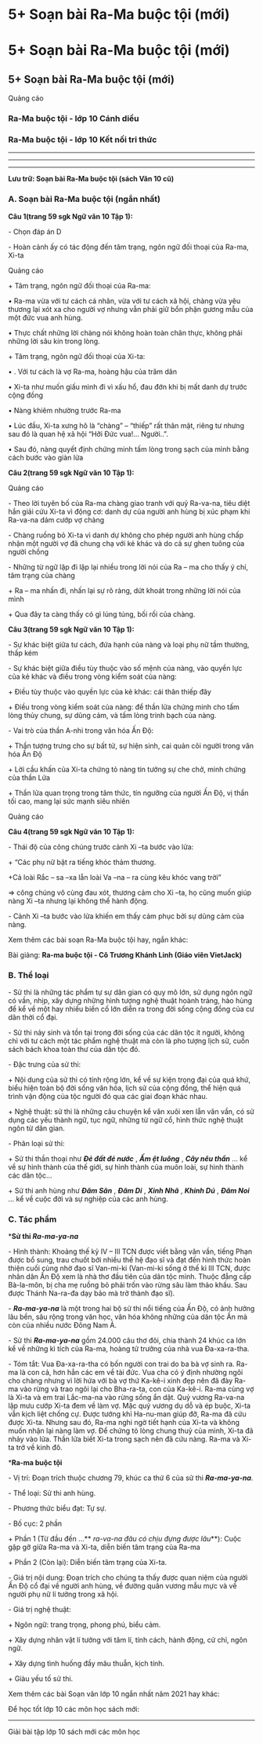 # 5+ Soạn bài Ra-Ma buộc tội (mới)

# 5+ Soạn bài Ra-Ma buộc tội (mới)

## 5+ Soạn bài Ra-Ma buộc tội (mới)

Quảng cáo

### Ra-Ma buộc tội - lớp 10 Cánh diều

### Ra-Ma buộc tội - lớp 10 Kết nối tri thức

* * *

* * *

* * *

**Lưu trữ: Soạn bài Ra-Ma buộc tội (sách Văn 10 cũ)**

### **A. Soạn bài Ra-Ma buộc tội (ngắn nhất)**

**Câu 1(trang 59 sgk Ngữ văn 10 Tập 1):**

\- Chọn đáp án D 

\- Hoàn cảnh ấy có tác động đến tâm trạng, ngôn ngữ đối thoại của Ra-ma, Xi-ta 

Quảng cáo

\+ Tâm trạng, ngôn ngữ đối thoại của Ra-ma: 

• Ra-ma vừa với tư cách cá nhân, vừa với tư cách xã hội, chàng vừa yêu thương lại xót xa cho người vợ nhưng vẫn phải giữ bổn phận gương mẫu của một đức vua anh hùng. 

• Thực chất những lời chàng nói không hoàn toàn chân thực, không phải những lời sâu kín trong lòng. 

\+ Tâm trạng, ngôn ngữ đối thoại của Xi-ta: 

• . Với tư cách là vợ Ra-ma, hoàng hậu của trăm dân 

• Xi-ta như muốn giấu mình đi vì xấu hổ, đau đớn khi bị mất danh dự trước cộng đồng 

• Nàng khiêm nhường trước Ra-ma 

• Lúc đầu, Xi-ta xưng hô là “chàng” – “thiếp” rất thân mật, riêng tư nhưng sau đó là quan hệ xã hội “Hỡi Đức vua!... Người..”. 

• Sau đó, nàng quyết định chứng minh tấm lòng trong sạch của mình bằng cách bước vào giàn lửa 

**Câu 2(trang 59 sgk Ngữ văn 10 Tập 1):**

Quảng cáo

\- Theo lời tuyên bố của Ra-ma chàng giao tranh với quỷ Ra-va-na, tiêu diệt hắn giải cứu Xi-ta vì động cơ: danh dự của người anh hùng bị xúc phạm khi Ra-va-na dám cướp vợ chàng 

\- Chàng ruồng bỏ Xi-ta vì danh dự không cho phép người anh hùng chấp nhận một người vợ đã chung chạ với kẻ khác và do cả sự ghen tuông của người chồng 

\- Những từ ngữ lặp đi lặp lại nhiều trong lời nói của Ra – ma cho thấy ý chí, tâm trạng của chàng 

\+ Ra – ma nhấn đi, nhấn lại sự rõ ràng, dứt khoát trong những lời nói của mình 

\+ Qua đây ta càng thấy có gì lúng túng, bối rối của chàng. 

**Câu 3(trang 59 sgk Ngữ văn 10 Tập 1):**

\- Sự khác biệt giữa tư cách, đứa hạnh của nàng và loại phụ nữ tầm thường, thấp kém 

\- Sự khác biệt giữa điều tùy thuộc vào số mệnh của nàng, vào quyền lực của kẻ khác và điều trong vòng kiểm soát của nàng: 

\+ Điều tùy thuộc vào quyền lực của kẻ khác: cái thân thiếp đây 

\+ Điều trong vòng kiểm soát của nàng: để thần lửa chứng minh cho tấm lòng thủy chung, sự dũng cảm, và tấm lòng trinh bạch của nàng. 

\- Vai trò của thần A-nhi trong văn hóa Ấn Độ: 

\+ Thần tượng trưng cho sự bất tử, sự hiện sinh, cai quản cõi người trong văn hóa Ấn Độ 

\+ Lời cầu khấn của Xi-ta chứng tỏ nàng tin tưởng sự che chở, minh chứng của thần Lửa 

\+ Thần lửa quan trọng trong tâm thức, tín ngưỡng của người Ấn Độ, vị thần tối cao, mang lại sức mạnh siêu nhiên 

Quảng cáo

**Câu 4(trang 59 sgk Ngữ văn 10 Tập 1):**

\- Thái độ của công chúng trước cảnh Xi –ta bước vào lửa: 

\+ “Các phụ nữ bật ra tiếng khóc thảm thương. 

+Cả loài Rắc – sa –xa lẫn loài Va –na – ra cùng kêu khóc vang trời” 

⇒ công chúng vô cùng đau xót, thương cảm cho Xi –ta, họ cũng muốn giúp nàng Xi –ta nhưng lại không thể hành động. 

\- Cảnh Xi –ta bước vào lửa khiến em thấy cảm phục bởi sự dũng cảm của nàng. 

Xem thêm các bài soạn Ra-Ma buộc tội hay, ngắn khác:

Bài giảng: **Ra-ma buộc tội - Cô Trương Khánh Linh (Giáo viên VietJack)**

### **B. Thể loại**

\- Sử thi là những tác phẩm tự sự dân gian có quy mô lớn, sử dụng ngôn ngữ có vần, nhịp, xây dựng những hình tượng nghệ thuật hoành tráng, hào hùng để kể về một hay nhiều biến cố lớn diễn ra trong đời sống cộng đồng của cư dân thời cổ đại.

\- Sử thi nảy sinh và tồn tại trong đời sống của các dân tộc ít người, không chỉ với tư cách một tác phẩm nghệ thuật mà còn là pho tượng lịch sử, cuốn sách bách khoa toàn thư của dân tộc đó.

\- Đặc trưng của sử thi:

\+ Nội dung của sử thi có tính rộng lớn, kể về sự kiện trọng đại của quá khứ, biểu hiện toàn bộ đời sống văn hóa, lịch sử của cộng đồng, thể hiện quá trình vận động của tộc người đó qua các giai đoạn khác nhau.

\+ Nghệ thuật: sử thi là những câu chuyện kể văn xuôi xen lẫn văn vần, có sử dụng các yếu thành ngữ, tục ngữ, những từ ngữ cổ, hình thức nghệ thuật ngôn từ dân gian.

\- Phân loại sử thi:

\+ Sử thi thần thoại như **_Đẻ đất đẻ nước_** , **_Ấm ệt luông_** , **_Cây nêu thần_** … kể về sự hình thành của thế giới, sự hình thành của muôn loài, sự hình thành các dân tộc…

\+ Sử thi anh hùng như **_Đăm Săn_** , **_Đăm Di_** , **_Xinh Nhã_** , **_Khinh Dú_** , **_Đăm Noi_** … kể về cuộc đời và sự nghiệp của các anh hùng.

### **C. Tác phẩm**

***Sử thi _Ra-ma-ya-na_**

\- Hình thành: Khoảng thế kỷ IV – III TCN được viết bằng văn vần, tiếng Phạn được bổ sung, trau chuốt bởi nhiều thế hệ đạo sĩ và đạt đến hình thức hoàn thiện cuối cùng nhờ đạo sĩ Van-mi-ki (Van-mi-ki sống ở thế kỉ III TCN, được nhân dân Ấn Độ xem là nhà thơ đầu tiên của dân tộc mình. Thuộc đẳng cấp Bà-la-môn, bị cha mẹ ruồng bỏ phải trốn vào rừng sâu làm thảo khấu. Sau được Thánh Na-ra-đa dạy bảo mà trở thành đạo sĩ).

\- **_Ra-ma-ya-na_** là một trong hai bộ sử thi nổi tiếng của Ấn Độ, có ảnh hưởng lâu bền, sâu rộng trong văn học, văn hóa không những của dân tộc Ấn mà còn của nhiều nước Đông Nam Á.

\- Sử thi **_Ra-ma-ya-na_** gồm 24.000 câu thơ đôi, chia thành 24 khúc ca lớn kể về những kì tích của Ra-ma, hoàng tử trưởng của nhà vua Đa-xa-ra-tha.

\- Tóm tắt: Vua Đa-xa-ra-tha có bốn người con trai do ba bà vợ sinh ra. Ra-ma là con cả, hơn hẳn các em về tài đức. Vua cha có ý định nhường ngôi cho chàng nhưng vì lời hứa với bà vợ thứ Ka-kê-i xinh đẹp nên đã đày Ra-ma vào rừng và trao ngôi lại cho Bha-ra-ta, con của Ka-kê-i. Ra-ma cùng vợ là Xi-ta và em trai Lắc-ma-na vào rừng sống ẩn dật. Quỷ vương Ra-va-na lập mưu cướp Xi-ta đem về làm vợ. Mặc quỷ vương dụ dỗ và ép buộc, Xi-ta vẫn kịch liệt chống cự. Được tướng khỉ Ha-nu-man giúp đỡ, Ra-ma đã cứu được Xi-ta. Nhưng sau đó, Ra-ma nghi ngờ tiết hạnh của Xi-ta và không muốn nhận lại nàng làm vợ. Để chứng tỏ lòng chung thuỷ của mình, Xi-ta đã nhảy vào lửa. Thần lửa biết Xi-ta trong sạch nên đã cứu nàng. Ra-ma và Xi-ta trở về kinh đô.

***Ra-ma buộc tội**

\- Vị trí: Đoạn trích thuộc chương 79, khúc ca thứ 6 của sử thi **_Ra-ma-ya-na_**.

\- Thể loại: Sử thi anh hùng.

\- Phương thức biểu đạt: Tự sự.

\- Bố cục: 2 phần

\+ Phần 1 (Từ đầu đến …** _ra-va-na đâu có chịu đựng được lâu_**): Cuộc gặp gỡ giữa Ra-ma và Xi-ta, diễn biến tâm trạng của Ra-ma

\+ Phần 2 (Còn lại): Diễn biến tâm trạng của Xi-ta.

\- Giá trị nội dung: Đoạn trích cho chúng ta thấy được quan niệm của người Ấn Độ cổ đại về người anh hùng, về đường quân vương mẫu mực và về người phụ nữ lí tưởng trong xã hội.

\- Giá trị nghệ thuật:

\+ Ngôn ngữ: trang trọng, phong phú, biểu cảm.

\+ Xây dựng nhân vật lí tưởng với tâm lí, tính cách, hành động, cử chỉ, ngôn ngữ.

\+ Xây dựng tình huống đầy mâu thuẫn, kịch tính.

\+ Giàu yếu tố sử thi.

Xem thêm các bài Soạn văn lớp 10 ngắn nhất năm 2021 hay khác:

Để học tốt lớp 10 các môn học sách mới:

* * *

Giải bài tập lớp 10 sách mới các môn học
